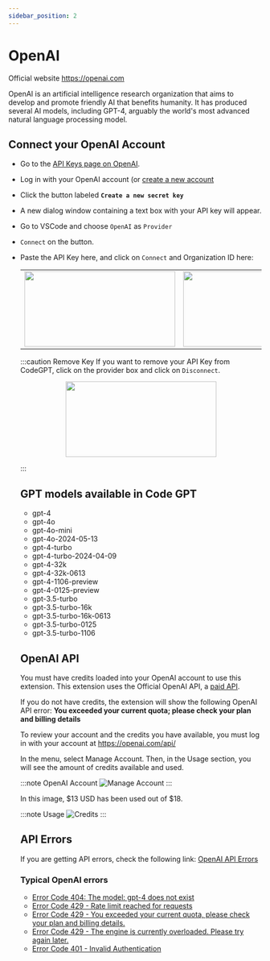 ```yaml
---
sidebar_position: 2
---
```


# OpenAI

Official website https://openai.com

OpenAI is an artificial intelligence research organization that aims to develop and promote friendly AI that benefits humanity. It has produced several AI models, including GPT-4, arguably the world's most advanced natural language processing model.

## Connect your OpenAI Account
- Go to the [API Keys page on OpenAI](https://platform.openai.com/account/api-keys).
- Log in with your OpenAI account (or [create a new account](https://platform.openai.com/signup)
- Click the button labeled **`Create a new secret key`**
- A new dialog window containing a text box with your API key will appear.
- Go to VSCode and choose `OpenAI` as `Provider`
- `Connect` on the button.
- Paste the API Key here, and click on `Connect` and Organization ID here:

  <table>
  <tr>
    <td align="center">
      <img width="300" height="150" src="https://github.com/user-attachments/assets/6fe42470-9efe-4335-92e4-086cfcd8b49f" />
    </td>
    <td align="center">
      <img width="300" height="150" src="https://github.com/user-attachments/assets/b3a12636-a18f-4ed5-94b7-49dd9e631859" />
    </td>
  </tr>
</table>
  

:::caution Remove Key
If you want to remove your API Key from CodeGPT, click on the provider box and click on `Disconnect`.


<p align="center">
      <img width="300" height="150" src="https://github.com/user-attachments/assets/7859fa05-3aff-4035-9c6d-68573c1ede33" />
</p>

:::


## GPT models available in Code GPT
- gpt-4
- gpt-4o
- gpt-4o-mini
- gpt-4o-2024-05-13
- gpt-4-turbo
- gpt-4-turbo-2024-04-09
- gpt-4-32k
- gpt-4-32k-0613
- gpt-4-1106-preview
- gpt-4-0125-preview
- gpt-3.5-turbo
- gpt-3.5-turbo-16k
- gpt-3.5-turbo-16k-0613
- gpt-3.5-turbo-0125
- gpt-3.5-turbo-1106

## OpenAI API

You must have credits loaded into your OpenAI account to use this extension.
This extension uses the Official OpenAI API, a [paid API](https://openai.com/api/pricing/).

If you do not have credits, the extension will show the following OpenAI API error:
**You exceeded your current quota; please check your plan and billing details**

To review your account and the credits you have available, you must log in with your account at https://openai.com/api/

In the menu, select Manage Account. Then, in the Usage section, you will see the amount of credits available and used.

:::note OpenAI Account
![Manage Account](https://user-images.githubusercontent.com/6216945/213941730-b48b8b6a-8f0d-4fea-b4b3-42edc838f42e.png)
:::

In this image, $13 USD has been used out of $18.

:::note Usage
![Credits](https://user-images.githubusercontent.com/6216945/213941720-1ae816dd-fedb-4026-ae8c-b8b374d1d0dd.png)
:::

## API Errors
If you are getting API errors, check the following link: [OpenAI API Errors](https://help.openai.com/en/collections/3675931-openai-api#api-error-codes-explained)

### Typical OpenAI errors
- [Error Code 404: The model: gpt-4 does not exist](https://community.openai.com/t/when-i-try-the-gpt-4-model-chat-completion-in-api-request-i-get-an-error-that-model-does-not-exist/98850)
- [Error Code 429 - Rate limit reached for requests](https://help.openai.com/en/articles/6891829-error-code-429-rate-limit-reached-for-requests)
- [Error Code 429 - You exceeded your current quota, please check your plan and billing details.](https://help.openai.com/en/articles/6891831-error-code-429-you-exceeded-your-current-quota-please-check-your-plan-and-billing-details)
- [Error Code 429 - The engine is currently overloaded. Please try again later.](https://help.openai.com/en/articles/6891834-error-code-429-the-engine-is-currently-overloaded-please-try-again-later)
- [Error Code 401 - Invalid Authentication](https://help.openai.com/en/articles/6891767-error-code-401-invalid-authentication)
